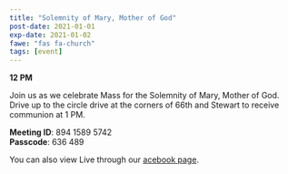 ```yaml
---
title: "Solemnity of Mary, Mother of God"
post-date: 2021-01-01
exp-date: 2021-01-02
fawe: "fas fa-church"
tags: [event]
---
```

**12 PM**

Join us as we celebrate Mass for the Solemnity of Mary, Mother of God. Drive up to the circle drive at the corners of 66th and Stewart to receive communion at 1 PM.

<p class="text-danger"><b>Meeting ID</b>: 894 1589 5742
<br>
<b>Passcode</b>: 636 489
</p>

You can also view Live through our <a href="https://www.facebook.com/SBAParish" target="_blank"><span class="fab fa-facebook fa-2x wow flash" data-wow-delay="5s"></span>acebook page</a>.